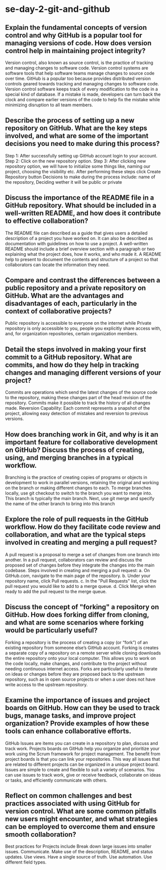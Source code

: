 # se-day-2-git-and-github
## Explain the fundamental concepts of version control and why GitHub is a popular tool for managing versions of code. How does version control help in maintaining project integrity?
Version control, also known as source control, is the practice of tracking and managing changes to software code. Version control systems are software tools that help software teams manage changes to source code over time. 
GitHub is a popular too because provides distributed version controls geared towards tracking and managing changes to software code.
Version control software keeps track of every modification to the code in a special kind of database. If a mistake is made, developers can turn back the clock and compare earlier versions of the code to help fix the mistake while minimizing disruption to all team members.

## Describe the process of setting up a new repository on GitHub. What are the key steps involved, and what are some of the important decisions you need to make during this process?
Step 1: After successfully setting up GitHub account login to your account. 
Step 2: Click on the new repository option.
Step 3: After clicking new repository option, we will have to initialize some things like, naming our project, choosing the visibility etc. After performing these steps click Create Repository button
Decisions to make during the process include: name of the repository, Deciding wether it will be public or private

## Discuss the importance of the README file in a GitHub repository. What should be included in a well-written README, and how does it contribute to effective collaboration?
The README file can described as a guide that gives users a detailed description of a project you have worked on. It can also be described as documentation with guidelines on how to use a project. 
A well-written README should include a brief overview section with a paragraph or two explaining what the project does, how it works, and who made it.
A README help to present to document the contents and structure of a project so that collaborators can locate the information they need.

## Compare and contrast the differences between a public repository and a private repository on GitHub. What are the advantages and disadvantages of each, particularly in the context of collaborative projects?
Public repository is accessible to everyone on the internet while Private repository is only accessible to you, people you explicitly share access with, and, for organization repositories, certain organization members.

## Detail the steps involved in making your first commit to a GitHub repository. What are commits, and how do they help in tracking changes and managing different versions of your project?

Commits are operations which send the latest changes of the source code to the repository, making these changes part of the head revision of the repository. 
Commits make it possible to track the history of all changes made. Reversion Capability: Each commit represents a snapshot of the project, allowing easy detection of mistakes and reversion to previous versions.

## How does branching work in Git, and why is it an important feature for collaborative development on GitHub? Discuss the process of creating, using, and merging branches in a typical workflow.
Branching is the practice of creating copies of programs or objects in development to work in parallel versions, retaining the original and working on the branch or making different changes to each.
To merge branches locally, use git checkout to switch to the branch you want to merge into. This branch is typically the main branch. Next, use git merge and specify the name of the other branch to bring into this branch


## Explore the role of pull requests in the GitHub workflow. How do they facilitate code review and collaboration, and what are the typical steps involved in creating and merging a pull request?
A pull request is a proposal to merge a set of changes from one branch into another. In a pull request, collaborators can review and discuss the proposed set of changes before they integrate the changes into the main codebase.
Steps involved in creating and merging a pull request:
a. On GitHub.com, navigate to the main page of the repository.
b. Under your repository name, click Pull requests.
c. In the "Pull Requests" list, click the pull request you would like to add to a merge queue.
d. Click Merge when ready to add the pull request to the merge queue.

## Discuss the concept of "forking" a repository on GitHub. How does forking differ from cloning, and what are some scenarios where forking would be particularly useful?
Forking a repository is the process of creating a copy (or “fork”) of an existing repository from someone else’s GitHub account.
Forking is creates a separate copy of a repository on a remote server while cloning downloads the entire repository onto your local computer. This allows you to work on the code locally, make changes, and contribute to the project without needing continuous internet access.
Forks are particularly useful to iterate on ideas or changes before they are proposed back to the upstream repository, such as in open source projects or when a user does not have write access to the upstream repository.


## Examine the importance of issues and project boards on GitHub. How can they be used to track bugs, manage tasks, and improve project organization? Provide examples of how these tools can enhance collaborative efforts.
GitHub Issues are items you can create in a repository to plan, discuss and track work.
Projects boards on GitHub help you organize and prioritize your work using the Scrum framework for project management. The benefit from project boards is that you can link your repositories. This way all issues that are related to different projects can be organized in a unique project board.
Issues are simple to create and flexible to suit a variety of scenarios. You can use issues to track work, give or receive feedback, collaborate on ideas or tasks, and efficiently communicate with others.

## Reflect on common challenges and best practices associated with using GitHub for version control. What are some common pitfalls new users might encounter, and what strategies can be employed to overcome them and ensure smooth collaboration?
Best practices for Projects include
Break down large issues into smaller issues.
Communicate.
Make use of the description, README, and status updates.
Use views.
Have a single source of truth.
Use automation.
Use different field types.
